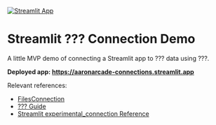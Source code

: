 [![Streamlit App](https://static.streamlit.io/badges/streamlit_badge_black_white.svg)](https://aaronarcade-connections.streamlit.app)

# Streamlit ??? Connection Demo

A little MVP demo of connecting a Streamlit app to ??? data using ???.

**Deployed app: https://aaronarcade-connections.streamlit.app**

Relevant references:

- [FilesConnection](https://github.com/streamlit/files-connection)
- [??? Guide](https://huggingface.co/docs/huggingface_hub/main/en/guides/hf_file_system)
- [Streamlit experimental_connection Reference](https://docs.streamlit.io/library/api-reference/connections)